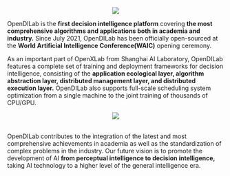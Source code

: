 
<div align=center>
<img src=https://github.com/opendilab/.github/blob/main/opendilab_banner.png>
</div>

OpenDILab is the **first decision intelligence platform** covering **the most comprehensive algorithms and applications both in academia and industry.** Since July 2021, OpenDILab has been officially open-sourced at the **World Artificial Intelligence Conference(WAIC)** opening ceremony. 


As an important part of OpenXLab from Shanghai AI Laboratory, OpenDILab features a complete set of training and deployment frameworks for decision intelligence, consisting of the **application ecological layer, algorithm abstraction layer, distributed management layer, and distributed execution layer.** OpenDILab also supports full-scale scheduling system optimization from a single machine to the joint training of thousands of CPU/GPU.

<div align=center>
<img src=https://github.com/opendilab/.github/blob/main/profile/OpenDILab.feature.png>
</div>
<br />

OpenDILab contributes to the integration of the latest and most comprehensive achievements in academia as well as the standardization of complex problems in the industry. Our future vision is to promote the development of AI **from perceptual intelligence to decision intelligence,** taking AI technology to a higher level of the general intelligence era.

